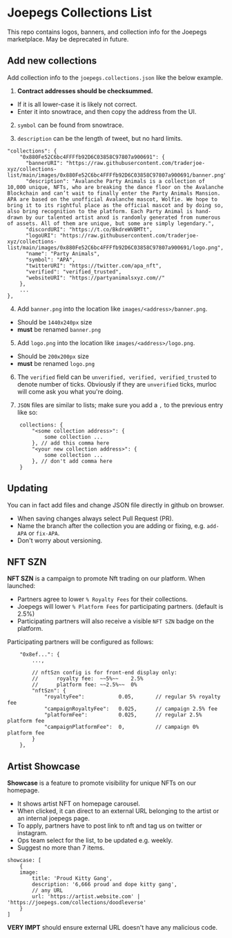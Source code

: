 # Joepegs Collections List

This repo contains logos, banners, and collection info for the Joepegs marketplace. May be deprecated in future.

## Add new collections

Add collection info to the `joepegs.collections.json` like the below example.

1. **Contract addresses should be checksummed.**

- If it is all lower-case it is likely not correct.
- Enter it into snowtrace, and then copy the address from the UI.

2. `symbol` can be found from snowtrace.

3. `description` can be the length of tweet, but no hard limits.

```
"collections": {
    "0x880Fe52C6bc4FFFfb92D6C03858C97807a900691": {
      "bannerURI": "https://raw.githubusercontent.com/traderjoe-xyz/collections-list/main/images/0x880Fe52C6bc4FFFfb92D6C03858C97807a900691/banner.png",
      "description": "Avalanche Party Animals is a collection of 10,000 unique, NFTs, who are breaking the dance floor on the Avalanche Blockchain and can’t wait to finally enter the Party Animals Mansion. APA are based on the unofficial Avalanche mascot, Wolfie. We hope to bring it to its rightful place as the official mascot and by doing so, also bring recognition to the platform. Each Party Animal is hand-drawn by our talented artist anxd is randomly generated from numerous of assets. All of them are unique, but some are simply legendary.",
      "discordURI": "https://t.co/BkdreWVBMTt",
      "logoURI": "https://raw.githubusercontent.com/traderjoe-xyz/collections-list/main/images/0x880Fe52C6bc4FFFfb92D6C03858C97807a900691/logo.png",
      "name": "Party Animals",
      "symbol": "APA",
      "twitterURI": "https://twitter.com/apa_nft",
      "verified": "verified_trusted",
      "websiteURI": "https://partyanimalsxyz.com//"
    },
    ...
},
```

4. Add `banner.png` into the location like `images/<address>/banner.png`.

- Should be `1440x240px` size
- **must** be renamed `banner.png`

5. Add `logo.png` into the location like `images/<address>/logo.png`.

- Should be `200x200px` size
- **must** be renamed `logo.png`

6. The `verified` field can be `unverified, verified, verified_trusted` to denote number of ticks. Obviously if they are `unverified` ticks, murloc will come ask you what you're doing.

7. `JSON` files are similar to lists; make sure you add a `,` to the previous entry like so:

```
    collections: {
        "<some collection address>": {
            some collection ...
        }, // add this comma here
        "<your new collection address>": {
            some collection ...
        }, // don't add comma here
    }
```

## Updating

You can in fact add files and change JSON file directly in github on browser.

- When saving changes always select Pull Request (PR).
- Name the branch after the collection you are adding or fixing, e.g. `add-APA` or `fix-APA`.
- Don't worry about versioning.

## NFT SZN

**NFT SZN** is a campaign to promote Nft trading on our platform. When launched:

- Partners agree to lower `% Royalty Fees` for their collections.
- Joepegs will lower `% Platform Fees` for participating partners. (default is 2.5%)
- Participating partners will also receive a visible `NFT SZN` badge on the platform.

Participating partners will be configured as follows:

```
    "0x8ef...": {
        ...,

        // nftSzn config is for front-end display only:
        //      royalty fee:  ~~5%~~    2.5%
        //      platform fee: ~~2.5%~~  0%
        "nftSzn": {
            "royaltyFee":           0.05,       // regular 5% royalty fee
            "campaignRoyaltyFee":   0.025,      // campaign 2.5% fee
            "platformFee":          0.025,      // regular 2.5% platform fee
            "campaignPlatformFee":  0,          // campaign 0% platform fee
        }
    },

```

## Artist Showcase

**Showcase** is a feature to promote visibility for unique NFTs on our homepage.

- It shows artist NFT on homepage carousel.
- When clicked, it can direct to an external URL belonging to the artist or an internal joepegs page.
- To apply, partners have to post link to nft and tag us on twitter or instagram.
- Ops team select for the list, to be updated e.g. weekly.
- Suggest no more than 7 items.

```
showcase: [
    {
	image: 
        title: 'Proud Kitty Gang',
        description: '6,666 proud and dope kitty gang',
        // any URL
    	url: 'https://artist.website.com' | 'https://joepegs.com/collections/doodleverse'
    }
]
```

**VERY IMPT** should ensure external URL doesn't have any malicious code.
